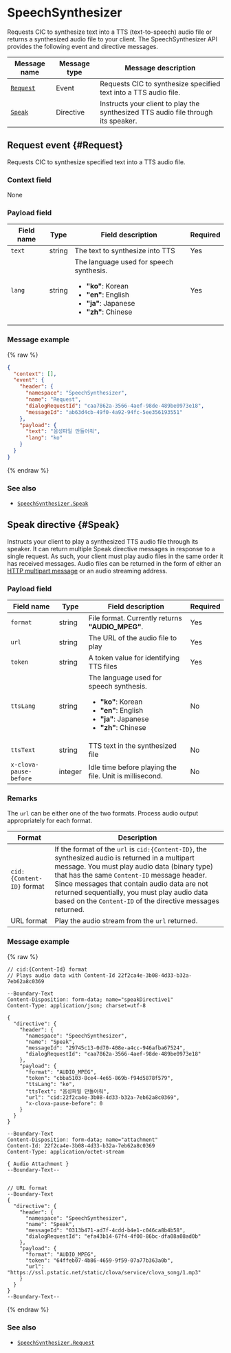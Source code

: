 # SpeechSynthesizer

Requests CIC to synthesize text into a TTS (text-to-speech) audio file or returns a synthesized audio file to your client. The SpeechSynthesizer API provides the following event and directive messages.

| Message name  | Message type  | Message description  |
|------------------|-----------|---------------------------------------------|
| [`Request`](#Request) | Event  | Requests CIC to synthesize specified text into a TTS audio file. |
| [`Speak`](#Speak)  | Directive | Instructs your client to play the synthesized TTS audio file through its speaker. |


## Request event {#Request}

Requests CIC to synthesize specified text into a TTS audio file.

### Context field

None

### Payload field
| Field name  | Type  | Field description  | Required |
|---------------|---------|-----------------------------|---------|
| `text`  | string | The text to synthesize into TTS  | Yes  |
| `lang`  | string | The language used for speech synthesis. <ul><li><strong>"ko"</strong>: Korean</li><li><strong>"en"</strong>: English</li><li><strong>"ja"</strong>: Japanese</li><li><strong>"zh"</strong>: Chinese</li></ul> | Yes  |

### Message example
{% raw %}
```json
{
  "context": [],
  "event": {
    "header": {
      "namespace": "SpeechSynthesizer",
      "name": "Request",
      "dialogRequestId": "caa7862a-3566-4aef-98de-489be0973e18",
      "messageId": "ab63d4cb-49f0-4a92-94fc-5ee356193551"
    },
    "payload": {
      "text": "음성파일 만들어줘",
      "lang": "ko"
    }
  }
}
```
{% endraw %}

### See also
* [`SpeechSynthesizer.Speak`](/CIC/References/APIs/SpeechSynthesizer.md#Speak)

## Speak directive {#Speak}
Instructs your client to play a synthesized TTS audio file through its speaker. It can return multiple Speak directive messages in response to a single request. As such, your client must play audio files in the same order it has received messages. Audio files can be returned in the form of either an [HTTP multipart message](/CIC/References/HTTP2_Message_Format.md#MultipartMessage) or an audio streaming address.

### Payload field
| Field name  | Type  | Field description  | Required |
|---------------|---------|-----------------------------|---------|
| `format`  | string  | File format. Currently returns **"AUDIO_MPEG"**. | Yes  |
| `url`  | string  | The URL of the audio file to play  | Yes  |
| `token`  | string  | A token value for identifying TTS files  | Yes  |
| `ttsLang`  | string  | The language used for speech synthesis. <ul><li><strong>"ko"</strong>: Korean</li><li><strong>"en"</strong>: English</li><li><strong>"ja"</strong>: Japanese</li><li><strong>"zh"</strong>: Chinese</li></ul> | No  |
| `ttsText`  | string  | TTS text in the synthesized file  | No  |
| `x-clova-pause-before` | integer | Idle time before playing the file. Unit is millisecond.  | No  |

### Remarks

The `url` can be either one of the two formats. Process audio output appropriately for each format.

| Format | Description |
|---------|-------------------------------|
| `cid:{Content-ID}` format | If the format of the `url` is `cid:{Content-ID}`, the synthesized audio is returned in a multipart message. You must play audio data (binary type) that has the same `Content-ID` message header. Since messages that contain audio data are not returned sequentially, you must play audio data based on the `Content-ID` of the directive messages returned. |
| URL format | Play the audio stream from the `url` returned.  |

### Message example

{% raw %}
```
// cid:{Content-Id} format
// Plays audio data with Content-Id 22f2ca4e-3b08-4d33-b32a-7eb62a8c0369

--Boundary-Text
Content-Disposition: form-data; name="speakDirective1"
Content-Type: application/json; charset=utf-8

{
  "directive": {
    "header": {
      "namespace": "SpeechSynthesizer",
      "name": "Speak",
      "messageId": "29745c13-0d70-408e-a4cc-946afba67524",
      "dialogRequestId": "caa7862a-3566-4aef-98de-489be0973e18"
    },
    "payload": {
      "format": "AUDIO_MPEG",
      "token": "cbba5103-8ce4-4e65-869b-f94d5878f579",
      "ttsLang": "ko",
      "ttsText": "음성파일 만들어줘",
      "url": "cid:22f2ca4e-3b08-4d33-b32a-7eb62a8c0369",
      "x-clova-pause-before": 0
    }
  }
}

--Boundary-Text
Content-Disposition: form-data; name="attachment"
Content-Id: 22f2ca4e-3b08-4d33-b32a-7eb62a8c0369
Content-Type: application/octet-stream

{ Audio Attachment }
--Boundary-Text--


// URL format
--Boundary-Text
{
  "directive": {
    "header": {
      "namespace": "SpeechSynthesizer",
      "name": "Speak",
      "messageId": "0313b471-ad7f-4cdd-b4e1-c046ca8b4b58",
      "dialogRequestId": "efa43b14-67f4-4f00-86bc-dfa08a08ad0b"
    },
    "payload": {
      "format": "AUDIO_MPEG",
      "token": "64ffeb07-4b86-4659-9f59-07a77b363a0b",
      "url": "https://ssl.pstatic.net/static/clova/service/clova_song/1.mp3"
    }
  }
}
--Boundary-Text--
```

{% endraw %}

### See also
* [`SpeechSynthesizer.Request`](/CIC/References/APIs/SpeechSynthesizer.md#Request)

